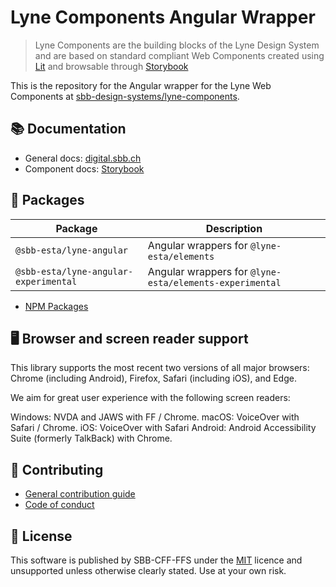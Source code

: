 # Lyne Components Angular Wrapper

> Lyne Components are the building blocks of the Lyne Design System
> and are based on standard compliant Web Components
> created using [Lit](https://lit.dev/) and
> browsable through [Storybook](https://lyne-storybook.app.sbb.ch/)

This is the repository for the Angular wrapper for the Lyne Web Components at
[sbb-design-systems/lyne-components](https://github.com/sbb-design-systems/lyne-components).

## 📚 Documentation

- General docs: [digital.sbb.ch](https://digital.sbb.ch)
- Component docs: [Storybook](https://lyne-storybook.app.sbb.ch)

## 🔗 Packages

| Package                               | Description                                             |
| ------------------------------------- | ------------------------------------------------------- |
| `@sbb-esta/lyne-angular`              | Angular wrappers for `@lyne-esta/elements`              |
| `@sbb-esta/lyne-angular-experimental` | Angular wrappers for `@lyne-esta/elements-experimental` |

- [NPM Packages](https://www.npmjs.com/search?q=%40sbb-esta%2Flyne-)

## 🖥 Browser and screen reader support

This library supports the most recent two versions of all major browsers: Chrome (including Android), Firefox, Safari (including iOS), and Edge.

We aim for great user experience with the following screen readers:

Windows: NVDA and JAWS with FF / Chrome.
macOS: VoiceOver with Safari / Chrome.
iOS: VoiceOver with Safari
Android: Android Accessibility Suite (formerly TalkBack) with Chrome.

## 🙌 Contributing

- [General contribution guide](./docs/CONTRIBUTING.md)
- [Code of conduct](./docs/CODE_OF_CONDUCT.md)

## 📝 License

This software is published by SBB-CFF-FFS under the [MIT](/LICENSE) licence and unsupported unless otherwise clearly stated.
Use at your own risk.
